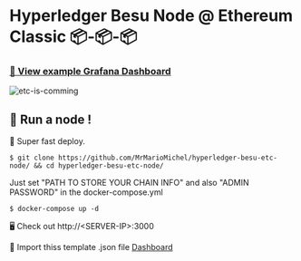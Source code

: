 # Hyperledger Besu Node @ Ethereum Classic 📦-📦-📦

### [👀 View example Grafana Dashboard](https://grafana.mariomichel.com/d/5S-6O8VZk/hyperledger-besu-node-at-ethereum-classic?orgId=1&refresh=10s)


![etc-is-comming](https://user-images.githubusercontent.com/30075959/138306985-d23eb67d-49c1-48b7-8344-a6f69fc74b8c.png)

## 🏃 Run a node !

🚀 Super fast deploy. 

```
$ git clone https://github.com/MrMarioMichel/hyperledger-besu-etc-node/ && cd hyperledger-besu-etc-node/
```

Just set "PATH TO STORE YOUR CHAIN INFO" and also "ADMIN PASSWORD" in the docker-compose.yml

```
$ docker-compose up -d 
```

🖥 Check out http://\<SERVER-IP>:3000 

📝 Import thiss template .json file [Dashboard](https://gist.githubusercontent.com/MrMarioMichel/8ae61a20fa9cff3328f07e0902e27e1c/raw/86f713f2769091737fd2a01670fa58913408e30c/gistfile1.txt)
